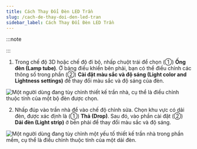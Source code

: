 ```yaml
---
title: Cách Thay Đổi Đèn LED Trần
slug: /cach-de-thay-doi-den-led-tran
sidebar_label: Cách Thay Đổi Đèn LED Trần
---
```


:::note

:::

1. Trong chế độ 3D hoặc chế độ đi bộ, nhấp chuột trái để chọn (①) **Ống đèn (Lamp tube)**. Ở bảng điều khiển bên phải, bạn có thể điều chỉnh các thông số trong phần (②) **Cài đặt màu sắc và độ sáng (Light color and Lightness settings)** để thay đổi màu sắc và độ sáng của đèn.

![Một người dùng đang tùy chỉnh thiết kế trần nhà, cụ thể là điều chỉnh thuộc tính của một bộ đèn được chọn.](https://storage.googleapis.com/jegavn_kb/image_jegavn/739.1.jpg)

2. Nhấp đúp vào trần nhà để vào chế độ chỉnh sửa. Chọn khu vực có dải đèn, được xác định là (①) **Thả (Drop)**. Sau đó, vào phần cài đặt (②) **Dải đèn (Light strip)** ở bên phải để thay đổi màu sắc và độ sáng.

![Một người dùng đang tùy chỉnh một yếu tố thiết kế trần nhà trong phần mềm, cụ thể là điều chỉnh thuộc tính của một dải đèn.](https://storage.googleapis.com/jegavn_kb/image_jegavn/739.2.jpg)